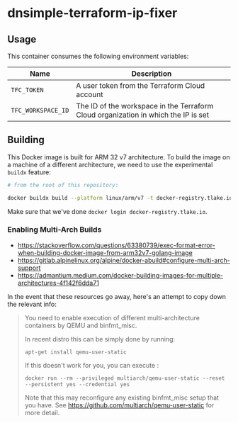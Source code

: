# dnsimple-terraform-ip-fixer

## Usage

This container consumes the following environment variables:

| Name               | Description                                                                        |
|--------------------|------------------------------------------------------------------------------------|
| `TFC_TOKEN`        | A user token from the Terraform Cloud account                                      |
| `TFC_WORKSPACE_ID` | The ID of the workspace in the Terraform Cloud organization in which the IP is set |

## Building

This Docker image is built for ARM 32 v7 architecture.
To build the image on a machine of a different architecture, we need to use the experimental `buildx` feature:

```bash
# from the root of this repository:

docker buildx build --platform linux/arm/v7 -t docker-registry.tlake.io/tlake/dnsimple-terraform-ip-fixer . --push
```

Make sure that we've done `docker login docker-registry.tlake.io`.

### Enabling Multi-Arch Builds

* https://stackoverflow.com/questions/63380739/exec-format-error-when-building-docker-image-from-arm32v7-golang-image
* https://gitlab.alpinelinux.org/alpine/docker-abuild#configure-multi-arch-support
* https://admantium.medium.com/docker-building-images-for-multiple-architectures-4f142f6dda71

In the event that these resources go away, here's an attempt to copy down the relevant info:

> You need to enable execution of different multi-architecture containers by QEMU and binfmt_misc.
> 
> In recent distro this can be simply done by running:
> 
> ```apt-get install qemu-user-static```
>
> If this doesn't work for you, you can execute :
> 
> ```docker run --rm --privileged multiarch/qemu-user-static --reset --persistent yes --credential yes```
>
> Note that this may reconfigure any existing binfmt_misc setup that you have. See https://github.com/multiarch/qemu-user-static for more detail.

